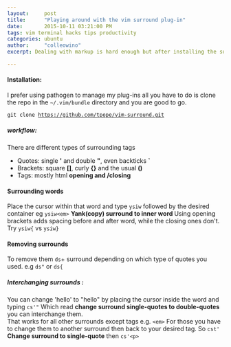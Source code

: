 ```yaml
---
layout:     post
title:      "Playing around with the vim surround plug-in"
date:       2015-10-11 03:21:00 PM
tags: vim terminal hacks tips productivity
categories: ubuntu
author:     "colleowino"
excerpt: Dealing with markup is hard enough but after installing the surround plug-in things got a little easier 

---
```


#### Installation:
I prefer using pathogen to manage my plug-ins all you have to do is clone the repo in the <code>~/.vim/bundle</code> directory and you are good to go. 

<code>git clone https://github.com/tpope/vim-surround.git </code>

##### workflow:
There are different types of surrounding tags

* Quotes: single **'** and double **"**, even backticks **`**
* Brackets: square **[]**, curly **{}** and the usual **()**
* Tags: mostly html <strong> opening and /closing </strong>

#### Surrounding words
Place the cursor within that word and type `ysiw` followed by the desired container eg `ysiw<em>` <strong> Yank(copy) surround to inner word </strong>
Using opening brackets adds spacing before and after word, while the closing ones don't.
Try `ysiw{` vs `ysiw}`

#### Removing surrounds 
To remove them `ds`+ surround depending on which type of quotes you used. e.g `ds"` or `ds{`

##### Interchanging surrounds :
You can change 'hello' to "hello" by placing the cursor inside the word and typing `cs'"`
Which read <strong>change surround single-quotes to double-quotes</strong> you can interchange them.<br/>
That works for all other surrounds except tags e.g.	`<em>` For those you have to change them to another surround then back to your desired tag. So `cst'` <strong>Change surround to single-quote</strong> then `cs'<p>`


